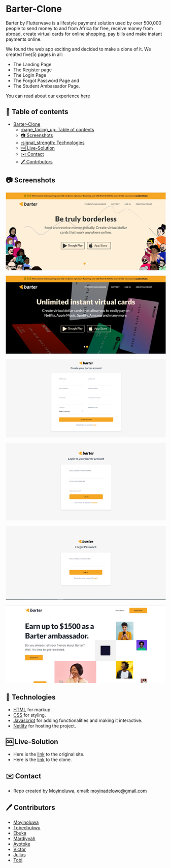 # Barter-Clone

Barter by Flutterwave is a lifestyle payment solution used by over 500,000 people to send money to and from Africa for free, receive money from abroad, create virtual cards for online shopping, pay bills and make instant payments online. 

We found the web app exciting and decided to make a clone of it. We created five(5) pages in all: 
* The Landing Page 
* The Register page 
* The Login Page
* The Forgot Password Page and
* The Student Ambassador Page.

You can read about our experience [here](https://kamet.hashnode.dev/portfolio-team-2-project-experience-frontend-html-css-and-javascript)

## :page_facing_up: Table of contents

- [Barter-Clone](#barter-clone)
	- [:page\_facing\_up: Table of contents](#page_facing_up-table-of-contents)
	- [:camera: Screenshots](#camera-screenshots)
	- [:signal\_strength: Technologies](#signal_strength-technologies)
	- [:cool: Live-Solution](#cool-live-solution)
	- [:envelope: Contact](#envelope-contact)
	- [:pen: Contributors](#pen-contributors)

## :camera: Screenshots

![Landing Page](./assets/images/homepage.png)

![Landing Page(Dark Mode)](./assets/images/homepage2.png)

![Register Page](./assets/images/register.png)

![Login Page](./assets/images/login.png)

![Forgot Password Page](./assets/images/forgotpassword.png)

![Student Ambassador Page](./assets/images/student.png)

## :signal_strength: Technologies

* [HTML](https://html.com/) for markup.
* [CSS](https://developer.mozilla.org/en-US/docs/Web/CSS) for styling.
* [Javascript](https://www.javascript.com/) for adding functionalities and making it interactive.
* [Netlify](https://www.netlify.com/) for hosting the project.

## :cool: Live-Solution

* Here is the [link](https://barter.me/) to the original site.
* Here is the [link](https://barter-clone-233.netlify.app/) to the clone.

## :envelope: Contact

* Repo created by [Moyinoluwa](https://github.com/moyinoluwa-10/), email: moyinadelowo@gmail.com

## :pen: Contributors

* [Moyinoluwa](https://github.com/moyinoluwa-10/)
* [Tobechukwu](https://github.com/TOBAE/)
* [Ebuka](https://github.com/tzfocus7/)
* [Mardiyyah](https://github.com/Mardie328/)
* [Ayotoke](https://github.com/tokebillions/)
* [Victor](https://github.com/chuka00/)
* [Julius](https://github.com/MacJulius48/)
* [Tobi](https://github.com/Toby48-K/)

